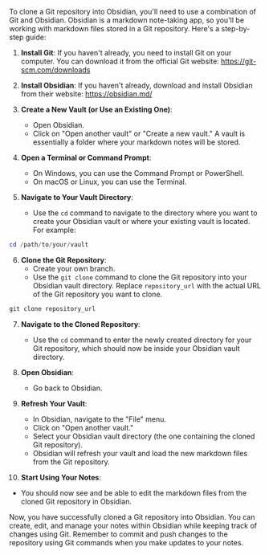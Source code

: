 To clone a Git repository into Obsidian, you'll need to use a combination of Git and Obsidian. Obsidian is a markdown note-taking app, so you'll be working with markdown files stored in a Git repository. Here's a step-by-step guide:

1. **Install Git**: If you haven't already, you need to install Git on your computer. You can download it from the official Git website: https://git-scm.com/downloads

2. **Install Obsidian**: If you haven't already, download and install Obsidian from their website: https://obsidian.md/

3. **Create a New Vault (or Use an Existing One)**:
   - Open Obsidian.
   - Click on "Open another vault" or "Create a new vault." A vault is essentially a folder where your markdown notes will be stored.

4. **Open a Terminal or Command Prompt**:
   - On Windows, you can use the Command Prompt or PowerShell.
   - On macOS or Linux, you can use the Terminal.

5. **Navigate to Your Vault Directory**:
   - Use the `cd` command to navigate to the directory where you want to create your Obsidian vault or where your existing vault is located. For example:
```powershell
cd /path/to/your/vault
```

6. **Clone the Git Repository**:
   - Create your own branch. 
   - Use the `git clone` command to clone the Git repository into your Obsidian vault directory. Replace `repository_url` with the actual URL of the Git repository you want to clone.
```PowerShell
git clone repository_url
```

7. **Navigate to the Cloned Repository**:
   - Use the `cd` command to enter the newly created directory for your Git repository, which should now be inside your Obsidian vault directory.

8. **Open Obsidian**:
   - Go back to Obsidian.

9. **Refresh Your Vault**:
   - In Obsidian, navigate to the "File" menu.
   - Click on "Open another vault."
   - Select your Obsidian vault directory (the one containing the cloned Git repository).
   - Obsidian will refresh your vault and load the new markdown files from the Git repository.

10. **Start Using Your Notes**:
   - You should now see and be able to edit the markdown files from the cloned Git repository in Obsidian.

Now, you have successfully cloned a Git repository into Obsidian. You can create, edit, and manage your notes within Obsidian while keeping track of changes using Git. Remember to commit and push changes to the repository using Git commands when you make updates to your notes.